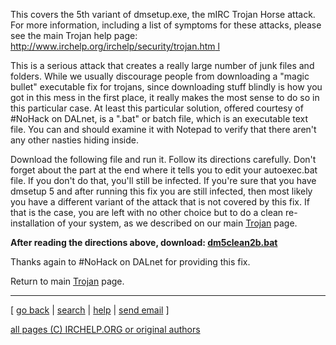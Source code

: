 This covers the 5th variant of dmsetup.exe, the mIRC Trojan Horse attack. For
more information, including a list of symptoms for these attacks, please see
the main Trojan help page: [http://www.irchelp.org/irchelp/security/trojan.htm
l](http://www.irchelp.org/irchelp/security/trojan.html)

This is a serious attack that creates a really large number of junk files and
folders. While we usually discourage people from downloading a "magic bullet"
executable fix for trojans, since downloading stuff blindly is how you got in
this mess in the first place, it really makes the most sense to do so in this
particular case. At least this particular solution, offered courtesy of
#NoHack on DALnet, is a ".bat" or batch file, which is an executable text
file. You can and should examine it with Notepad to verify that there aren't
any other nasties hiding inside.

Download the following file and run it. Follow its directions carefully. Don't
forget about the part at the end where it tells you to edit your autoexec.bat
file. If you don't do that, you'll still be infected. If you're sure that you
have dmsetup 5 and after running this fix you are still infected, then most
likely you have a different variant of the attack that is not covered by this
fix. If that is the case, you are left with no other choice but to do a clean
re-installation of your system, as we described on our main
[Trojan](trojan.html) page.

**After reading the directions above, download: [dm5clean2b.bat](dm5clean2b.bat)**

Thanks again to #NoHack on DALnet for providing this fix.

Return to main [Trojan](trojan.html) page.

* * *



[ [go back](/irchelp/) | [search](/irchelp/search_engine.cgi) |
[help](/irchelp/help.html) | [send email](/irchelp/mail.cgi) ]

[all pages (C) IRCHELP.ORG or original authors](/irchelp/credit.html)

